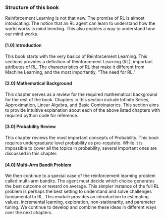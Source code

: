 ### Structure of this book

Reinforcement Learning is not that new. The promise of RL is almost intoxicating. The notion that an RL agent can learn to understand how the world works is mind bending. This also enables a way to understand how our mind works.

#### [1.0] Introduction

This book starts with the very basics of Reinforcement Learning. This sections provides a definition of Reinforcement Learning (RL), important attributes of RL, The characteristics of RL that make it different from Machine Learning, and the most importantly, "The need for RL."

#### [2.0] Mathematical Background
This chapter serves as a review for the required mathematical background for the rest of the book. Chapters in this section include Infinite Series, Approximation, Linear Algebra, and Basic Combinatorics. This section aims to provide intuitive explanation about each of the above listed chapters with required python code for reference.

#### [3.0] Probability Review

This chapter reviews the most important concepts of Probability. This book requires undergraduate level probability as pre-requisite. While it is impossible to cover all the topics in probability, several important ones are discussed in this chapter.

#### [4.0] Multi-Arm Bandit Problem

We then continue to a special case of the reinforcement learning problem called multi-arm bandits. The agent must decide which choice generates the best outcome or reward on average. This simpler instance of the full RL problem is perhaps the best setting to understand and solve challenges fundamental to RL. This module provides an introduction to estimating values, incremental learning, exploration, non-stationarity, and parameter tuning. We continue to develop and combine these ideas in different ways over the next chapters.

